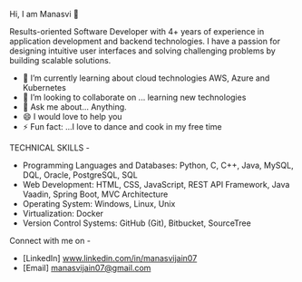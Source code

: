 Hi, I am Manasvi 👋

Results-oriented Software Developer with 4+ years of experience in application development and backend technologies. 
I have a passion for designing intuitive user interfaces and solving challenging problems by building scalable solutions.

- 🌱 I’m currently learning about cloud technologies AWS, Azure and Kubernetes
- 👯 I’m looking to collaborate on ... learning new technologies 
- 💬 Ask me about... Anything.
- 😄  I would love to help you
- ⚡ Fun fact: ...I love to dance and cook in my free time

TECHNICAL SKILLS -
- Programming Languages and Databases: Python, C, C++, Java, MySQL, DQL, Oracle, PostgreSQL, SQL
- Web Development: HTML, CSS, JavaScript, REST API Framework, Java Vaadin, Spring Boot, MVC Architecture
- Operating System: Windows, Linux, Unix
- Virtualization: Docker
- Version Control Systems: GitHub (Git), Bitbucket, SourceTree

Connect with me on - 
- [LinkedIn]  www.linkedin.com/in/manasvijain07
- [Email]     manasvijain07@gmail.com
